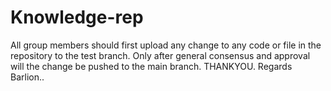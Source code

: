 # Knowledge-rep
All group members should first upload any change to any code or file in the repository to the test branch.
Only after general consensus and approval will the change be pushed to the main branch. 
THANKYOU.
Regards Barlion..
